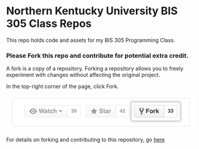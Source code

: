 # Northern Kentucky University BIS 305 Class Repos
This repo holds code and assets for my BIS 305 Programming Class.

### Please Fork this repo and contribute for potential extra credit.
A fork is a copy of a repository. Forking a repository allows you to freely experiment with changes without affecting the original project. 

In the top-right corner of the page, click Fork.

![Fork Button](https://github.com/BIS305/bis305/blob/master/images/ForkButton.PNG?raw=true)

For details on forking and contributing to this repository, go <a href="https://github.com/BIS305/bis305/blob/master/ContributeToARepo.md" target="_blank">here</a>
